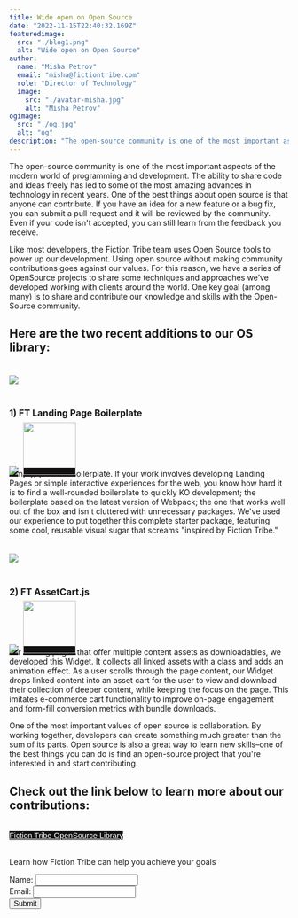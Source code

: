 ```yaml
---
title: Wide open on Open Source
date: "2022-11-15T22:40:32.169Z"
featuredimage:
  src: "./blog1.png"
  alt: "Wide open on Open Source"
author:
  name: "Misha Petrov"
  email: "misha@fictiontribe.com"
  role: "Director of Technology"
  image:
    src: "./avatar-misha.jpg"
    alt: "Misha Petrov"
ogimage: 
  src: "./og.jpg"
  alt: "og"
description: "The open-source community is one of the most important aspects of the modern world of programming and development. The ability to share code and ideas freely has led to some of the most amazing advances in technology in recent years. One of the best things about open source is that anyone can contribute."
---
```


The open-source community is one of the most important aspects of the modern world of programming and development. The ability to share code and ideas freely has led to some of the most amazing advances in technology in recent years. One of the best things about open source is that anyone can contribute. If you have an idea for a new feature or a bug fix, you can submit a pull request and it will be reviewed by the community. Even if your code isn't accepted, you can still learn from the feedback you receive.

Like most developers, the Fiction Tribe team uses Open Source tools to power up our development. Using open source without making community contributions goes against our values. For this reason, we have a series of OpenSource projects to share some techniques and approaches we’ve developed working with clients around the world. One key goal (among many) is to share and contribute our knowledge and skills with the Open-Source community.


## Here are the two recent additions to our OS library:

[<img style="max-width: 100%; margin: 20px auto;" src="https://fictiontribe.com/os/webpack-boilerplate/og-boilerplate.jpeg">](https://fictiontribe.com/os/webpack-boilerplate/)

### 1) FT Landing Page Boilerplate
<div class="buttons-flex">
<a href="https://github.com/fictiontribe/ft-webpack-boilerplate" target="_blank" class="glow-on-hover-img"><img class="glow-on-hover-img" style="" src="https://img.shields.io/badge/github-%23121011.svg?style=for-the-badge&logo=github&logoColor=white"></a>
<a href="https://fictiontribe.com/os/webpack-boilerplate" target="_blank" class="glow-on-hover-img"><img class="glow-on-hover-img" style="width: 95px;" src="https://fictiontribe.com/os/ft-badge.svg"></a>
</div>

Simply, your last boilerplate. 
If your work involves developing Landing Pages or simple interactive experiences for the web, you know how hard it is to find a well-rounded boilerplate to quickly KO development; the boilerplate based on the latest version of Webpack; the one that works well out of the box and isn't cluttered with unnecessary packages. 
We've used our experience to put together this complete starter package, featuring some cool, reusable visual sugar that screams "inspired by Fiction Tribe." 


[<img style="max-width: 100%; margin: 20px auto;" src="https://fictiontribe.com/os/assetcart/og-assetcart.jpeg">](https://fictiontribe.com/os/assetcart/)

### 2) FT AssetCart.js 
<div class="buttons-flex">
<a href="https://github.com/fictiontribe/AssetCart" target="_blank" class="glow-on-hover-img"><img class="glow-on-hover-img" style="" src="https://img.shields.io/badge/github-%23121011.svg?style=for-the-badge&logo=github&logoColor=white"></a>
<a href="https://fictiontribe.com/os/assetcart/" target="_blank" class="glow-on-hover-img"><img class="glow-on-hover-img" style="width: 95px;" src="https://fictiontribe.com/os/ft-badge.svg"></a>
</div>

For landing pages that offer multiple content assets as downloadables, we developed this Widget. It collects all linked assets with a class and adds an animation effect. 
As a user scrolls through the page content, our Widget drops linked content into an asset cart for the user to view and download their collection of deeper content, while keeping the focus on the page. 
This imitates e-commerce cart functionality to improve on-page engagement and form-fill conversion metrics with bundle downloads.

One of the most important values of open source is collaboration. By working together, developers can create something much greater than the sum of its parts. Open source is also a great way to learn new skills–one of the best things you can do is find an open-source project that you're interested in and start contributing. 


## Check out the link below to learn more about our contributions:
<a target="_blank" href="https://fictiontribe.com/os/" class="glow-on-hover" type="button">Fiction Tribe OpenSource Library</a>
<style>
  .buttons-flex {
    display: block;
    position: relative;
    margin-bottom: -10px;
    height: 70px;
  }
  a.glow-on-hover {
    margin-top: 0;
    width: 340px;
    height: 50px;
    padding: auto 10px;
    text-align: center;
    font-family: "Gilroy", Sans-Serif;
    border: none;
    line-height: 50px;
    outline: none;
    color: #fff;
    background: #131112;
    cursor: pointer;
    position: relative;
    z-index: 0;
}
a.glow-on-hover-img {
    top: -10px;
    margin-right: 5px;
    width: 95px;
    height: 28px;
    padding: auto 10px;
    text-align: center;
    font-family: "Gilroy", Sans-Serif;
    border: none;
    line-height: 50px;
    outline: none;
    color: #fff;
    background: #131112;
    cursor: pointer;
    position: relative;
    z-index: 0;
}
.glow-on-hover:before {
    content: '';
    background: linear-gradient(45deg, #ff0000, #ff7300, #fffb00, #48ff00, #00ffd5, #002bff, #7a00ff, #ff00c8, #ff0000);
    position: absolute;
    top: -2px;
    left:-2px;
    background-size: 400%;
    z-index: -1;
    filter: blur(5px);
    width: calc(100% + 4px);
    height: calc(100% + 4px);
    animation: glowing 20s linear infinite;
    opacity: 0;
    transition: opacity .3s ease-in-out;
}
.glow-on-hover:active {
    color: #000
}
.glow-on-hover:active:after {
    background: transparent;
}
.glow-on-hover:hover:before {
    opacity: 1;
}
.glow-on-hover:after {
    z-index: -1;
    content: '';
    position: absolute;
    width: 100%;
    height: 100%;
    background: #131112;
    left: 0;
    top: 0;
}
.glow-on-hover-img:before {
    content: '';
    background: linear-gradient(45deg, #ff0000, #ff7300, #fffb00, #48ff00, #00ffd5, #002bff, #7a00ff, #ff00c8, #ff0000);
    position: absolute;
    top: -2px;
    left:-2px;
    background-size: 400%;
    z-index: -1;
    filter: blur(5px);
    width: calc(100% + 4px);
    height: calc(100% + 4px);
    animation: glowing 20s linear infinite;
    opacity: 0;
    transition: opacity .3s ease-in-out;
}
.glow-on-hover-img:active {
    color: #000
}
.glow-on-hover-img:active:after {
    background: transparent;
}
.glow-on-hover-img:hover:before {
    opacity: 1;
}
.glow-on-hover-img:after {
    z-index: -1;
    content: '';
    position: absolute;
    width: 100%;
    height: 100%;
    background: #131112;
    left: 0;
    top: 0;
}
@keyframes glowing {
    0% { background-position: 0 0; }
    50% { background-position: 400% 0; }
    100% { background-position: 0 0; }
}
</style>

<div class="ft-cta-form">
  <p class="form-cta">Learn how Fiction Tribe can help you achieve your goals</p>
  <!-- modify this form HTML and place wherever you want your form -->
  <form id="form-cta"
    action="https://formspree.io/f/moqregjy"
    method="POST"
  >
    <div class="form-flex">
      <div class="form-item">
        <label>
          Name:
        </label>
        <input type="text" name="lastname">
      </div>
      <div class="form-item">
        <label>
          Email:
        </label>
        <input type="email" name="email">
      </div>
      <button type="submit">Submit</button>
    </div>
    <p id="my-form-status"></p>
    <!-- your other form fields go here -->
  </form>
</div>